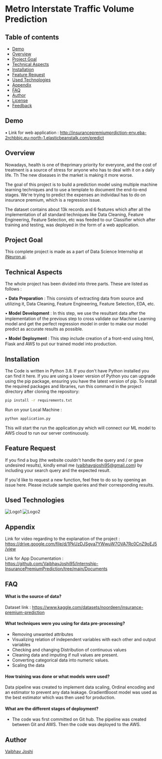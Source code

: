 # Metro Interstate Traffic Volume Prediction



## Table of contents
* [Demo](#demo)
* [Overview](#overview)
* [Project Goal](#project-goal)
* [Technical Aspects](#technical-aspects)
* [Installation](#installation)
* [Feature Request](#feature-request)
* [Used Technologies](#used-technologies)
* [Appendix](#appendix)
* [FAQ](#faq) 
* [Author](#author)
* [License](#license)
* [Feedback](#feedback)

## Demo
• Link for web application : http://insurancepremiumprdiction-env.eba-2rchbbjc.eu-north-1.elasticbeanstalk.com/predict



## Overview
Nowadays, health is one of theprimary priority for everyone, and the cost of treatment is a source of stress for anyone who has to deal with it on a daily life. Th The new diseases in the market is making it more worse.

The goal of this project is to build a prediction model using multiple machine learning
techniques and to use a template to document the end-to-end stages. We're trying to
predict the expenses an individaul has to do on insurance premium, which is a regression issue.

The dataset contains about 13k records and 6 features which after all the implementation of all standard techniques like Data Cleaning, Feature Engineering, Feature Selection, etc was feeded to our Classifier which after training and testing, was deployed in the form of a web application.
## Project Goal
This complete project is made as a part of Data Science Internship at [iNeuron.ai](https://internship.ineuron.ai/).
## Technical Aspects
The whole project has been divided into three parts. These are listed as follows :

• 	𝐃𝐚𝐭𝐚 𝐏𝐫𝐞𝐩𝐚𝐫𝐚𝐭𝐢𝐨𝐧 : This consists of extracting data from source and utilizing it, Data Cleaning, Feature Engineering, Feature Selection, EDA, etc.

• 	𝐌𝐨𝐝𝐞𝐥 𝐃𝐞𝐯𝐞𝐥𝐨𝐩𝐦𝐞𝐧𝐭 : In this step, we use the resultant data after the implementation of the previous step to cross validate our Machine Learning model and get the perfect regression model in order to make our model predict as accurate results as possible.

• 	𝐌𝐨𝐝𝐞𝐥 𝐃𝐞𝐩𝐥𝐨𝐲𝐦𝐞𝐧𝐭 : This step include creation of a front-end using html, Flask and AWS to put our trained model into production.
## Installation
The Code is written in Python 3.8. If you don't have Python installed you can find it here. If you are using a lower version of Python you can upgrade using the pip package, ensuring you have the latest version of pip. To install the required packages and libraries, run this command in the project directory after cloning the repository:
```bash
pip install -r requirements.txt
```
Run on your Local Machine :

```bash
python application.py
```
This will start the run the application.py which will connect our ML model to AWS cloud to run our server continuously.
## Feature Request
If you find a bug (the website couldn't handle the query and / or gave undesired results), kindly email me (vaibhavgjoshi95@gmail.com) by including your search query and the expected result.

If you'd like to request a new function, feel free to do so by opening an issue here. Please include sample queries and their corresponding results.
## Used Technologies
![Logo1](https://www.vnurture.in/wp-content/uploads/2021/06/python.png)
![Logo2](https://www.google.com/url?sa=i&url=https%3A%2F%2Fwww.crunchbase.com%2Forganization%2Famazon-web-services&psig=AOvVaw3O0Su2XPPVmdXRcIfpzl-6&ust=1690272822756000&source=images&cd=vfe&opi=89978449&ved=0CBEQjRxqFwoTCNCkrYvzpoADFQAAAAAdAAAAABAE)


## Appendix
Link for video regarding to the explanation of the project :  
https://drive.google.com/file/d/1PkUzDJSgya7YWwuW7OVA7Rc0CnZ9oEJ5/view

Link for App Documentation :    
https://github.com/VaibhavJoshi95/Internship-InsurancePremiumPrediction/tree/main/Documents


## FAQ

#### What is the source of data?

Dataset link : 
https://www.kaggle.com/datasets/noordeen/insurance-premium-prediction


#### What techniques were you using for data pre-processing?
* Removing unwanted attributes
* Visualizing  relation of independent variables with each other and output variables
* Checking and changing Distribution of continuous values
* Cleaning data and imputing if null values are present. 
* Converting categorical data into numeric values.
* Scaling the data

#### How training was done or what models were used?

Data pipeline was created to implement data scaling, Ordinal encoding and an estimator to prevent any data leakage. 
GradientBoost model was used as the best estimator which was then used for production. 

#### What are the different stages of deployment?

* The code was first committed on Git hub. The pipeline was created between Git and AWS. Then the code was deployed to the AWS.


## Author

 [Vaibhav Joshi](https://www.linkedin.com/in/vaibhav-joshi-a474a014b/)